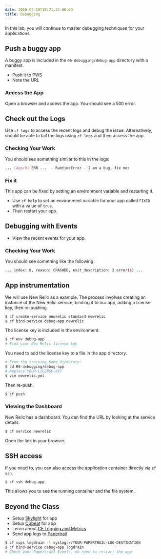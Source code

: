```yaml
---
date: 2016-04-19T19:21:15-06:00
title: Debugging
---
```


In this lab, you will continue to master debugging techniques for your applications.

## Push a buggy app

A buggy app is included in the `06-debugging/debug-app` directory with a manifest.

* Push it to PWS
* Note the URL

### Access the App

Open a browser and access the app.  You should see a 500 error.

## Check out the Logs

Use `cf logs` to access the recent logs and debug the issue.  Alternatively, should be able to tail the logs using `cf logs` and then access the app.

### Checking Your Work

You should see something similar to this in the logs:

```sh
... [App/0] ERR ...  - RuntimeError - I am a bug, fix me:
```

### Fix it

This app can be fixed by setting an environment variable and restarting it.  

* Use `cf help` to set an environment variable for your app called `FIXED` with a value of `true`.
* Then restart your app.


## Debugging with Events

* View the recent events for your app.  

### Checking Your Work

You should see something like the following:

```sh
... index: 0, reason: CRASHED, exit_description: 2 error(s) ...
```

## App instrumentation

We will use New Relic as a example.  The process involves creating an instance of the New Relic service, binding it to our app, adding a license key, then re-pushing.

```sh
$ cf create-service newrelic standard newrelic
$ cf bind-service debug-app newrelic
```

The license key is included in the environment.

```sh
$ cf env debug-app
# Find your New Relic license key
```

You need to add the license key to a file in the app directory.

```sh
# From the training home directory:
$ cd 06-debugging/debug-app
# Replace YOUR-LICENSE-KEY
$ vim newrelic.yml
```

Then re-push.

```bash
$ cf push
```

### Viewing the Dashboard

New Relic has a dashboard.  You can find the URL by looking at the service details.

```bash
$ cf service newrelic
```

Open the link in your browser.


## SSH access

If you need to, you can also access the application container directly via `cf ssh`.

```bash
$ cf ssh debug-app
```

This allows you to see the running container and the file system.


## Beyond the Class

* Setup [Skylight](https://www.skylight.io/) for app
* Setup [Opbeat](https://opbeat.com/) for app
* Learn about [CF Logging and Metrics](http://www.cfsummit.com/sites/cfs2015/files/pages/files/cfsummit15_king.pdf)
* Send app logs to [Papertrail](https://papertrailapp.com/)

```sh
$ cf cups logdrain -l syslog://YOUR-PAPERTRAIL-LOG-DESTINATION
$ cf bind-service debug-app logdrain
# Check your Papertrail Events, no need to restart the app
```
